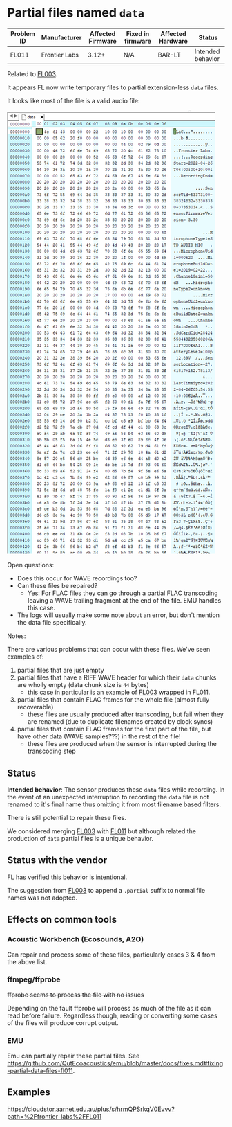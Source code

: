 # Partial files named `data`


| Problem ID | Manufacturer  | Affected Firmware | Fixed in firmware | Affected Hardware | Status            |
| ---------- | ------------- | ----------------- | ----------------- | ----------------- | ----------------- |
| FL011      | Frontier Labs | 3.12+             | N/A               | BAR-LT            | Intended behavior |

Related to [FL003](./FL003.md).

It appears FL now write temporary files to partial extension-less `data` files.

It looks like most of the file is a valid audio file:

![screenshot of header](../media/FL011_header.png)

Open questions: 

- Does this occur for WAVE recordings too?
- Can these files be repaired?
  - Yes: For FLAC files they can go through a partial FLAC transcoding leaving a WAVE trailing fragment at the end of the file. EMU handles this case.
- The logs will usually make some note about an error, but don't mention the data file specifically.

Notes:

There are various problems that can occur with these files. We've seen examples of:

1. partial files that are just empty
2. partial files that have a RIFF WAVE header for which their `data` chunks are wholly empty (data chunk size is `44` bytes)
    - this case in particular is an example of [FL003](./FL003.md) wrapped in FL011.
4. partial files that contain FLAC frames for the whole file (almost fully recoverable)
    - these files are usually produced after transcoding, but fail when they are renamed (due to duplicate filenames created by clock syncs)
5. partial files that contain FLAC frames for the first part of the file, but have other data (WAVE samples???) in the rest of the file!
    - these files are produced when the sensor is interrupted during the transcoding step

## Status

**Intended behavior**: The sensor produces these `data` files while recording.
In the event of an unexpected interruption to recording the `data` file is not renamed to it's final name
thus omitting it from most filename based filters.

There is still potential to repair these files.

We considered merging [FL003](./FL003.md) with [FL011](./FL011.md) but although related the production
of `data` partial files is a unique behavior.

## Status with the vendor

FL has verified this behavior is intentional.

The suggestion from [FL003](./FL003.md) to append a `.partial` suffix to normal file names was not adopted.

## Effects on common tools

### Acoustic Workbench (Ecosounds, A2O)

Can repair and process some of these files, particularly cases 3 & 4 from the above list.


### ffmpeg/ffprobe

~~ffprobe seems to process the file with no issues~~

Depending on the fault ffprobe will process as much of the file as it can read before failure.
Regardless though, reading or converting some cases of the files will produce corrupt output.


### EMU

Emu can partially repair these partial files. See <https://github.com/QutEcoacoustics/emu/blob/master/docs/fixes.md#fixing-partial-data-files-fl011>.

## Examples

https://cloudstor.aarnet.edu.au/plus/s/hrmQPSrkqV0Evvv?path=%2Ffrontier_labs%2FFL011
